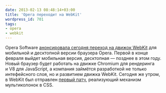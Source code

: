 ```yaml
---
date: 2013-02-13 08:48:14+03:00
title: 'Opera переходит на WebKit'
wordpress_id: 701
tags:
- opera
- webkit
---
```


Opera Software [анонсировала сегодня переход на движок WebKit][1] для мобильной и десктопной версии браузера Opera. Первой в конце февраля выйдет мобильная версия, десктопная — позднее в этом году. Новый браузер будет работать на движке Chromium для рендеринга и V8 для JavaScript, а компания займётся разработкой не только интефейсного слоя, но и развитием движка WebKit. Сегодня же утром, в WebKit был отправлен [первый патч][2], реализующий механизм мультиколонок в CSS.

[1]: http://habrahabr.ru/company/opera/blog/169239/
[2]: https://bugs.webkit.org/show_bug.cgi?id=15553
